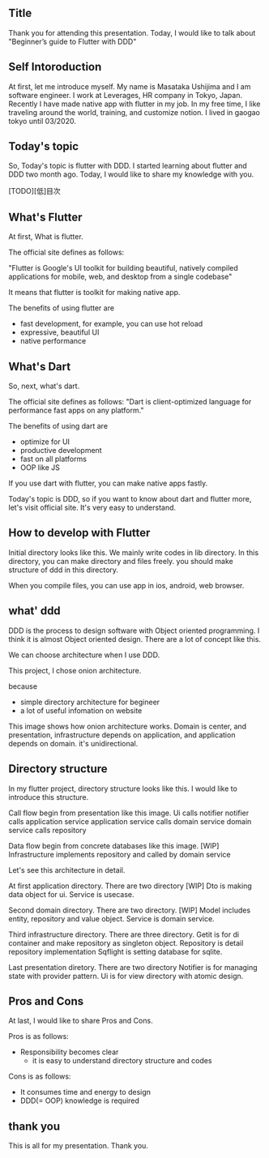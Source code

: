 ## Title
Thank you for attending this presentation.
Today, I would like to talk about "Beginner’s guide to Flutter with DDD"

## Self Intoroduction
At first, let me introduce myself.
My name is Masataka Ushijima and I am software engineer.
I work at Leverages, HR company in Tokyo, Japan.
Recently I have made native app with flutter in my job.
In my free time, I like traveling around the world, training, and customize notion.
I lived in gaogao tokyo until 03/2020.

## Today's topic
So, Today's topic is flutter with DDD.
I started learning about flutter and DDD two month ago.
Today, I would like to share my knowledge with you.

[TODO][低]目次

## What's Flutter
At first, What is flutter.

The official site defines as follows:

"Flutter is Google's UI toolkit for building beautiful,
natively compiled applications for mobile, web,
and desktop from a single codebase"

It means that flutter is toolkit for making native app.

The benefits of using flutter are
- fast development, for example, you can use hot reload
- expressive, beautiful UI
- native performance

## What's Dart
So, next, what's dart.

The official site defines as follows:
"Dart is client-optimized language for performance fast apps on any platform."

The benefits of using dart are
- optimize for UI
- productive development
- fast on all platforms
- OOP like JS

If you use dart with flutter, you can make native apps fastly.

Today's topic is DDD, so if you want to know about dart and flutter more, let's visit official site. It's very easy to understand.

## How to develop with Flutter
Initial directory looks like this.
We mainly write codes in lib directory.
In this directory, you can make directory and files freely.
you should make structure of ddd in this directory.

When you compile files, you can use app in ios, android, web browser.

## what' ddd
DDD is the process to design software with Object oriented programming.
I think it is almost Object oriented design.
There are a lot of concept like this.

We can choose architecture when I use DDD.

This project, I chose onion architecture.

because
- simple directory architecture for begineer
- a lot of useful infomation on website

This image shows how onion architecture works.
Domain is center, and presentation, infrastructure depends on application, and application depends on domain. it's unidirectional.

## Directory structure
In my flutter project, directory structure looks like this.
I would like to introduce this structure.

Call flow begin from presentation like this image.
Ui calls notifier
notifier calls application service
application service calls domain service
domain service calls repository

Data flow begin from concrete databases like this image.
[WIP]
Infrastructure implements repository and called by domain service

Let's see this architecture in detail.

At first application directory.
There are two directory
[WIP]
Dto is making data object for ui.
Service is usecase.

Second domain directory.
There are two directory.
[WIP]
Model includes entity, repository and value object.
Service is domain service.

Third infrastructure directory.
There are three directory.
Getit is for di container and make repository as singleton object.
Repository is detail repository implementation
Sqflight is setting database for sqlite.

Last presentation diretory.
There are two directory
Notifier is for managing state with provider pattern.
Ui is for view directory with atomic design.

## Pros and Cons
At last, I would like to share Pros and Cons.

Pros is as follows:
- Responsibility becomes clear
  - it is easy to understand directory structure and codes

Cons is as follows:
- It consumes time and energy to design
- DDD(= OOP) knowledge is required

## thank you
This is all for my presentation.
Thank you.
